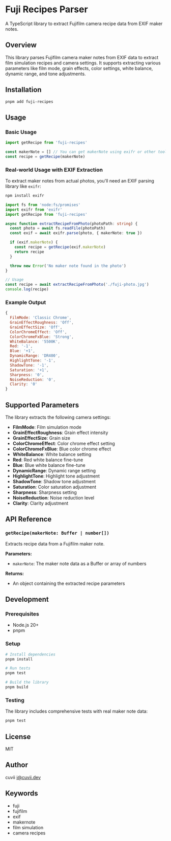 # Fuji Recipes Parser

A TypeScript library to extract Fujifilm camera recipe data from EXIF maker notes.

## Overview

This library parses Fujifilm camera maker notes from EXIF data to extract film simulation recipes and camera settings. It supports extracting various parameters like film mode, grain effects, color settings, white balance, dynamic range, and tone adjustments.

## Installation

```bash
pnpm add fuji-recipes
```

## Usage

### Basic Usage

```typescript
import getRecipe from 'fuji-recipes'

const makerNote = [] // You can get makerNote using exifr or other tools.
const recipe = getRecipe(makerNote)
```

### Real-world Usage with EXIF Extraction

To extract maker notes from actual photos, you'll need an EXIF parsing library like `exifr`:

```bash
npm install exifr
```

```typescript
import fs from 'node:fs/promises'
import exifr from 'exifr'
import getRecipe from 'fuji-recipes'

async function extractRecipeFromPhoto(photoPath: string) {
  const photo = await fs.readFile(photoPath)
  const exif = await exifr.parse(photo, { makerNote: true })

  if (exif.makerNote) {
    const recipe = getRecipe(exif.makerNote)
    return recipe
  }

  throw new Error('No maker note found in the photo')
}

// Usage
const recipe = await extractRecipeFromPhoto('./fuji-photo.jpg')
console.log(recipe)
```

### Example Output

```javascript
{
  FilmMode: 'Classic Chrome',
  GrainEffectRoughness: 'Off',
  GrainEffectSize: 'Off',
  ColorChromeEffect: 'Off',
  ColorChromeFxBlue: 'Strong',
  WhiteBalance: '5500K',
  Red: '-1',
  Blue: '+1',
  DynamicRange: 'DR400',
  HighlightTone: '-1',
  ShadowTone: '-1',
  Saturation: '+1',
  Sharpness: '0',
  NoiseReduction: '0',
  Clarity: '0'
}
```

## Supported Parameters

The library extracts the following camera settings:

- **FilmMode**: Film simulation mode
- **GrainEffectRoughness**: Grain effect intensity
- **GrainEffectSize**: Grain size
- **ColorChromeEffect**: Color chrome effect setting
- **ColorChromeFxBlue**: Blue color chrome effect
- **WhiteBalance**: White balance setting
- **Red**: Red white balance fine-tune
- **Blue**: Blue white balance fine-tune
- **DynamicRange**: Dynamic range setting
- **HighlightTone**: Highlight tone adjustment
- **ShadowTone**: Shadow tone adjustment
- **Saturation**: Color saturation adjustment
- **Sharpness**: Sharpness setting
- **NoiseReduction**: Noise reduction level
- **Clarity**: Clarity adjustment

## API Reference

### `getRecipe(makerNote: Buffer | number[])`

Extracts recipe data from a Fujifilm maker note.

**Parameters:**
- `makerNote`: The maker note data as a Buffer or array of numbers

**Returns:**
- An object containing the extracted recipe parameters

## Development

### Prerequisites

- Node.js 20+
- pnpm

### Setup

```bash
# Install dependencies
pnpm install

# Run tests
pnpm test

# Build the library
pnpm build
```

### Testing

The library includes comprehensive tests with real maker note data:

```bash
pnpm test
```

## License

MIT

## Author

cuvii <i@cuvii.dev>

## Keywords

- fuji
- fujifilm
- exif
- makernote
- film simulation
- camera recipes
